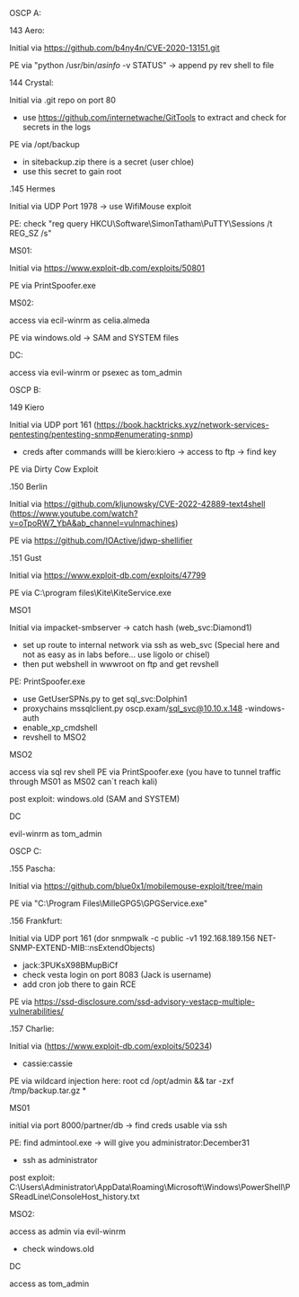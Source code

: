 OSCP A:

143 Aero:

Initial via https://github.com/b4ny4n/CVE-2020-13151.git

PE via "python /usr/bin/*asinfo* -v STATUS"  -> append py rev shell to file


144 Crystal:

Initial via .git repo on port 80
- use https://github.com/internetwache/GitTools to extract and check for secrets in the logs

PE via /opt/backup
- in sitebackup.zip there is a secret  (user chloe)
- use this secret to gain root


.145 Hermes

Initial via UDP Port 1978 -> use WifiMouse exploit

PE: check "reg query HKCU\Software\SimonTatham\PuTTY\Sessions /t REG_SZ /s"

MS01:

Initial via https://www.exploit-db.com/exploits/50801

 PE via PrintSpoofer.exe

MS02:

access via ecil-winrm as celia.almeda

PE via windows.old -> SAM and SYSTEM files

DC:

access via evil-winrm or psexec as tom_admin

OSCP B:

149 Kiero

Initial via UDP port 161  (https://book.hacktricks.xyz/network-services-pentesting/pentesting-snmp#enumerating-snmp)
- creds after commands willl be kiero:kiero -> access to ftp -> find key

PE via Dirty Cow Exploit

.150 Berlin

Initial via https://github.com/kljunowsky/CVE-2022-42889-text4shell  (https://www.youtube.com/watch?v=oTpoRW7_YbA&ab_channel=vulnmachines)

PE via https://github.com/IOActive/jdwp-shellifier


.151 Gust 

Initial via https://www.exploit-db.com/exploits/47799

PE via C:\program files\Kite\KiteService.exe


MSO1

Initial via impacket-smbserver -> catch hash (web_svc:Diamond1)
- set up route to internal network via ssh as web_svc (Special here and not as easy as in labs before... use ligolo or chisel)
- then put webshell in wwwroot on ftp and get revshell

PE: PrintSpoofer.exe
- use GetUserSPNs.py to get sql_svc:Dolphin1
- proxychains mssqlclient.py oscp.exam/sql_svc@10.10.x.148 -windows-auth
- enable_xp_cmdshell 
- revshell to MSO2

MSO2

access via sql rev shell
PE via PrintSpoofer.exe  (you have to tunnel traffic through MS01 as MS02 can´t reach kali)

post exploit: windows.old (SAM and SYSTEM)

DC

evil-winrm as tom_admin

OSCP C:

.155 Pascha:

Initial via https://github.com/blue0x1/mobilemouse-exploit/tree/main

PE via "C:\Program Files\MilleGPG5\GPGService.exe"

.156 Frankfurt:

Initial via UDP port 161 (dor
snmpwalk -c public -v1 192.168.189.156 NET-SNMP-EXTEND-MIB::nsExtendObjects)
- jack:3PUKsX98BMupBiCf
- check vesta login on port 8083 (Jack is username)
- add cron job there to gain RCE

PE via https://ssd-disclosure.com/ssd-advisory-vestacp-multiple-vulnerabilities/


.157 Charlie:

Initial via (https://www.exploit-db.com/exploits/50234) 
- cassie:cassie

PE via wildcard injection here: root cd /opt/admin && tar -zxf /tmp/backup.tar.gz *


MS01

initial via port 8000/partner/db -> find creds usable via ssh

PE: find admintool.exe -> will give you administrator:December31
- ssh as administrator

post exploit: C:\Users\Administrator\AppData\Roaming\Microsoft\Windows\PowerShell\PSReadLine\ConsoleHost_history.txt

MSO2:

access as admin via evil-winrm
- check windows.old 

DC

access as tom_admin